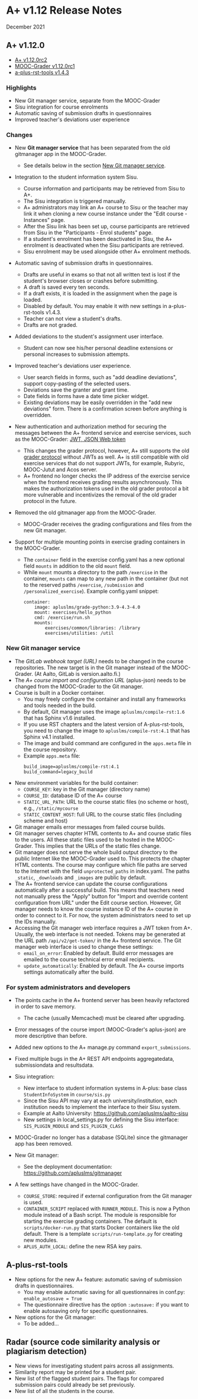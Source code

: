 # A+ v1.12 Release Notes

December 2021

## A+ v1.12.0

* [A+ v1.12.0rc2](https://github.com/apluslms/a-plus/releases/tag/v1.12.0rc2)
* [MOOC-Grader v1.12.0rc1](https://github.com/apluslms/mooc-grader/releases/tag/v1.12.0rc1)
* [a-plus-rst-tools v1.4.3](https://github.com/apluslms/a-plus-rst-tools/releases/tag/v1.4.3)


### Highlights

* New Git manager service, separate from the MOOC-Grader
* Sisu integration for course enrolments
* Automatic saving of submission drafts in questionnaires
* Improved teacher's deviations user experience

### Changes

* New **Git manager service** that has been separated from the old gitmanager app in the MOOC-Grader.
  - See details below in the section [New Git manager service](#new-git-manager-service).

* Integration to the student information system Sisu.
  - Course information and participants may be retrieved from Sisu to A+.
  - The Sisu integration is triggered manually.
  - A+ administrators may link an A+ course to Sisu or
    the teacher may link it when cloning a new course instance under the "Edit course - Instances" page.
  - After the Sisu link has been set up,
    course participants are retrieved from Sisu in the "Participants - Enrol students" page.
  - If a student's enrolment has been deactivated in Sisu,
    the A+ enrolment is deactivated when the Sisu participants are retrieved.
  - Sisu enrolment may be used alongside other A+ enrolment methods.

* Automatic saving of submission drafts in questionnaires.
  - Drafts are useful in exams so that not all written text is lost
    if the student's browser closes or crashes before submitting.
  - A draft is saved every ten seconds.
  - If a draft exists, it is loaded in the assignment when the page is loaded.
  - Disabled by default. You may enable it with new settings in a-plus-rst-tools v1.4.3.
  - Teacher can not view a student's drafts.
  - Drafts are not graded.

* Added deviations to the student's assignment user interface.
  - Student can now see his/her personal deadline extensions or personal increases to submission attempts.

* Improved teacher's deviations user experience.
  - User search fields in forms, such as "add deadline deviations", support copy-pasting of the selected users.
  - Deviations save the granter and grant time.
  - Date fields in forms have a date time picker widget.
  - Existing deviations may be easily overridden in the "add new deviations" form.
    There is a confirmation screen before anything is overridden.

* New authentication and authorization method for securing the messages
  between the A+ frontend service and exercise services, such as the MOOC-Grader:
  [JWT, JSON Web token](https://jwt.io/)
  - This changes the grader protocol, however,
    A+ still supports the old
    [grader protocol](https://github.com/apluslms/a-plus/blob/master/doc/GRADERS.md)
    without JWTs as well.
    A+ is still compatible with old exercise services that do not support JWTs,
    for example, Rubyric, MOOC-Jutut and Acos server.
  - A+ frontend no longer checks the IP address of the exercise service
    when the frontend receives grading results asynchronously.
    This makes the authorization tokens used in the old grader protocol a bit more vulnerable
    and incentivizes the removal of the old grader protocol in the future.

* Removed the old gitmanager app from the MOOC-Grader.
  - MOOC-Grader receives the grading configurations and files from the new Git manager.

* Support for multiple mounting points in exercise grading containers in the MOOC-Grader.
  - The `container` field in the exercise config.yaml has a new optional field `mounts`
    in addition to the old `mount` field.
  - While `mount` mounts a directory to the path `/exercise` in the container,
    `mounts` can map to any new path in the container
    (but not to the reserved paths `/exercise`, `/submission` and `/personalized_exercise`).
    Example config.yaml snippet:
    ```
    container:
        image: apluslms/grade-python:3.9-4.3-4.0
        mount: exercises/hello_python
        cmd: /exercise/run.sh
        mounts:
            exercises/common/libraries: /library
            exercises/utilities: /util
    ```


### New Git manager service

- The *GitLab webhook target (URL)* needs to be changed in the course repositories.
  The new target is in the Git manager instead of the MOOC-Grader.
  (At Aalto, GitLab is version.aalto.fi.)
- The *A+ course import and configuration URL* (aplus-json) needs to be changed from the MOOC-Grader to the Git manager.
- Course is built in a Docker container.
  + You may freely configure the container and install any frameworks and tools needed in the build.
  + By default, Git manager uses the image `apluslms/compile-rst:1.6` that has Sphinx v1.6 installed.
  + If you use RST chapters and the latest version of A-plus-rst-tools,
    you need to change the image to `apluslms/compile-rst:4.1` that has Sphinx v4.1 installed.
  + The image and build command are configured in the `apps.meta` file in the course repository.
  + Example `apps.meta` file:
    ```
    build_image=apluslms/compile-rst:4.1
    build_command=legacy_build
    ```
- New environment variables for the build container:
  + `COURSE_KEY`: key in the Git manager (directory name)
  + `COURSE_ID`: database ID of the A+ course
  + `STATIC_URL_PATH`: URL to the course static files (no scheme or host), e.g., `/static/mycourse`
  + `STATIC_CONTENT_HOST`: full URL to the course static files (including scheme and host)
- Git manager emails error messages from failed course builds.
- Git manager serves chapter HTML contents to A+ and course static files to the users.
  All these static files used to be hosted in the MOOC-Grader.
  This implies that the URLs of the static files change.
- Git manager does not serve the whole build output directory to the public Internet like the MOOC-Grader used to.
  This protects the chapter HTML contents.
  The course may configure which file paths are served to the Internet
  with the field `unprotected_paths` in index.yaml.
  The paths `_static`, `_downloads` and `_images` are public by default.
- The A+ frontend service can update the course configurations automatically after a successful build.
  This means that teachers need not manually press the "Apply" button for
  "Import and override content configuration from URL" under the Edit course section.
  However, Git manager needs to know the course instance ID of the A+ course in order to connect to it.
  For now, the system administrators need to set up the IDs manually.
- Accessing the Git manager web interface requires a JWT token from A+.
  Usually, the web interface is not needed.
  Tokens may be generated at the URL path `/api/v2/get-token/` in the A+ frontend service.
  The Git manager web interface is used to change these settings:
  + `email_on_error`: Enabled by default. Build error messages are emailed to the course technical error email recipients.
  + `update_automatically`: Enabled by default. The A+ course imports settings automatically after the build.


### For system administrators and developers

* The points cache in the A+ frontend server has been heavily refactored in order to save memory.
  - The cache (usually Memcached) must be cleared after upgrading.

* Error messages of the course import (MOOC-Grader's aplus-json) are more descriptive than before.
* Added new options to the A+ manage.py command `export_submissions`.
* Fixed multiple bugs in the A+ REST API endpoints aggregatedata, submissiondata and resultsdata.

* Sisu integration:
  - New interface to student information systems in A-plus: base class `StudentInfoSystem` in `course/sis.py`
  - Since the Sisu API may vary at each university/institution,
    each institution needs to implement the interface to their Sisu system.
  - Example at Aalto University: https://github.com/apluslms/aalto-sisu
  - New settings in local_settings.py for defining the Sisu interface: `SIS_PLUGIN_MODULE` and `SIS_PLUGIN_CLASS`

* MOOC-Grader no longer has a database (SQLite) since the gitmanager app has been removed.
* New Git manager:
  - See the deployment documentation:
    https://github.com/apluslms/gitmanager

* A few settings have changed in the MOOC-Grader.
  - `COURSE_STORE`: required if external configuration from the Git manager is used.
  - `CONTAINER_SCRIPT` replaced with `RUNNER_MODULE`.
    This is now a Python module instead of a Bash script.
    The module is responsible for starting the exercise grading containers.
    The default is `scripts/docker-run.py` that starts Docker containers like the old default.
    There is a template `scripts/run-template.py` for creating new modules.
  - `APLUS_AUTH_LOCAL`: define the new RSA key pairs.


## A-plus-rst-tools

* New options for the new A+ feature: automatic saving of submission drafts in questionnaires.
  - You may enable automatic saving for all questionnaires in conf.py: `enable_autosave = True`
  - The questionnaire directive has the option `:autosave:`
    if you want to enable autosaving only for specific questionnaires.
* New options for the Git manager:
  - To be added...


## Radar (source code similarity analysis or plagiarism detection)

* New views for investigating student pairs across all assignments.
* Similarity report may be printed for a student pair.
* New list of the flagged student pairs.
  The flags for compared submission pairs could already be set previously.
* New list of all the students in the course.

